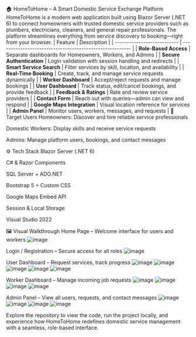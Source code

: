 🏠 HomeToHome – A Smart Domestic Service Exchange Platform
HomeToHome is a modern web application built using Blazor Server (.NET 6) to connect homeowners with trusted domestic service providers such as plumbers, electricians, cleaners, and general repair professionals. The platform streamlines everything from service discovery to booking—right from your browser.
| Feature                     | Description                                              |
| --------------------------- | -------------------------------------------------------- |
| **Role-Based Access**       | Separate dashboards for Homeowners, Workers, and Admins  |
| **Secure Authentication**   | Login validation with session handling and redirects     |
| **Smart Service Search**    | Filter services by skill, location, and availability     |
| **Real-Time Booking**       | Create, track, and manage service requests dynamically   |
| **Worker Dashboard**        | Accept/reject requests and manage bookings               |
| **User Dashboard**          | Track status, edit/cancel bookings, and provide feedback |
| **Feedback & Ratings**      | Rate and review service providers                        |
| **Contact Form**            | Reach out with queries—admin can view and respond        |
| **Google Maps Integration** | Visual location reference for services                   |
| **Admin Panel**             | Monitor users, workers, messages, and requests           |
🎯 Target Users
Homeowners: Discover and hire reliable service professionals

Domestic Workers: Display skills and receive service requests

Admins: Manage platform users, bookings, and contact messages

⚙️ Tech Stack
Blazor Server (.NET 6)

C# & Razor Components

SQL Server + ADO.NET

Bootstrap 5 + Custom CSS

Google Maps Embed API

Session & Local Storage

Visual Studio 2022

🖼️ Visual Walkthrough
Home Page – Welcome interface for users and workers
![image](https://github.com/user-attachments/assets/855ad452-bf53-447a-b24b-45a6f6fc036a)

Login / Registration – Secure access for all roles
![image](https://github.com/user-attachments/assets/f3300571-9e54-4d72-b73a-14c6b6603816)

User Dashboard – Request services, track progress
![image](https://github.com/user-attachments/assets/48155b4d-26dc-4e9c-bfcb-32cf01fdb5bb)
![image](https://github.com/user-attachments/assets/c6307a35-aecd-41d7-b939-98c88e737ad4)
![image](https://github.com/user-attachments/assets/698dbd21-4fe2-4cce-86ff-acfe6250f95a)
![image](https://github.com/user-attachments/assets/d57bc532-4160-418a-988a-a98f9d92363c)
![image](https://github.com/user-attachments/assets/80387498-3d38-418e-8721-1c377dc0302f)


Worker Dashboard – Manage incoming job requests
![image](https://github.com/user-attachments/assets/54953950-b07a-4a4d-8977-87ff8739086f)
![image](https://github.com/user-attachments/assets/4c037b42-9574-45ef-84b2-914ae8079479)
![image](https://github.com/user-attachments/assets/43dbb1ad-47f3-4abd-aaa6-fca43579d379)
![image](https://github.com/user-attachments/assets/3bf38766-58f3-4e1f-8511-f43895ed848f)

Admin Panel – View all users, requests, and contact messages
![image](https://github.com/user-attachments/assets/67e5b112-fd3e-48dc-810f-69d76028886b)
![image](https://github.com/user-attachments/assets/629275df-e9a6-4bfc-8114-18bb3db91554)
![image](https://github.com/user-attachments/assets/3a051575-4ecb-4287-a099-7e5ccb373a88)
![image](https://github.com/user-attachments/assets/2d230517-a02d-4039-86fb-4171f74f94e2)

Explore the repository to view the code, run the project locally, and experience how HomeToHome redefines domestic service management with a seamless, role-based interface.
